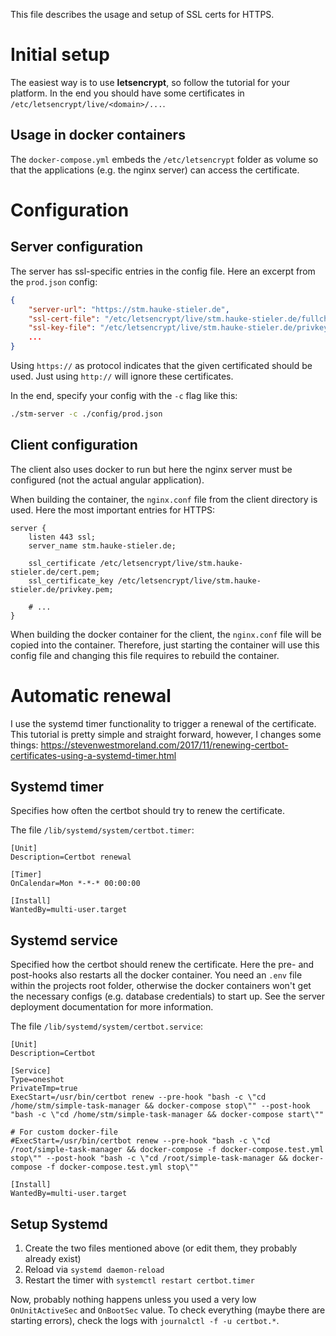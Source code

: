This file describes the usage and setup of SSL certs for HTTPS.

# Initial setup

The easiest way is to use **letsencrypt**, so follow the tutorial for your platform.
In the end you should have some certificates in `/etc/letsencrypt/live/<domain>/...`.

## Usage in docker containers

The `docker-compose.yml` embeds the `/etc/letsencrypt` folder as volume so that the applications (e.g. the nginx server) can access the certificate.

# Configuration

## Server configuration

The server has ssl-specific entries in the config file.
Here an excerpt from the `prod.json` config:

```json
{
	"server-url": "https://stm.hauke-stieler.de",
	"ssl-cert-file": "/etc/letsencrypt/live/stm.hauke-stieler.de/fullchain.pem",
	"ssl-key-file": "/etc/letsencrypt/live/stm.hauke-stieler.de/privkey.pem",
	...
}
```

Using `https://` as protocol indicates that the given certificated should be used.
Just using `http://` will ignore these certificates.

In the end, specify your config with the `-c` flag like this:
```bash
./stm-server -c ./config/prod.json
```

## Client configuration

The client also uses docker to run but here the nginx server must be configured (not the actual angular application).

When building the container, the `nginx.conf` file from the client directory is used.
Here the most important entries for HTTPS:

```
server {
	listen 443 ssl;
	server_name stm.hauke-stieler.de;

	ssl_certificate /etc/letsencrypt/live/stm.hauke-stieler.de/cert.pem;
	ssl_certificate_key /etc/letsencrypt/live/stm.hauke-stieler.de/privkey.pem;

	# ...
}
```

When building the docker container for the client, the `nginx.conf` file will be copied into the container.
Therefore, just starting the container will use this config file and changing this file requires to rebuild the container.

# Automatic renewal

I use the systemd timer functionality to trigger a renewal of the certificate.
This tutorial is pretty simple and straight forward, however, I changes some things: https://stevenwestmoreland.com/2017/11/renewing-certbot-certificates-using-a-systemd-timer.html

## Systemd timer

Specifies how often the certbot should try to renew the certificate.

The file `/lib/systemd/system/certbot.timer`:

```
[Unit]
Description=Certbot renewal

[Timer]
OnCalendar=Mon *-*-* 00:00:00

[Install]
WantedBy=multi-user.target
```

## Systemd service

Specified how the certbot should renew the certificate.
Here the pre- and post-hooks also restarts all the docker container.
You need an `.env` file within the projects root folder, otherwise the docker containers won't get the necessary configs (e.g. database credentials) to start up.
See the server deployment documentation for more information.

The file `/lib/systemd/system/certbot.service`:

```
[Unit]
Description=Certbot

[Service]
Type=oneshot
PrivateTmp=true
ExecStart=/usr/bin/certbot renew --pre-hook "bash -c \"cd /home/stm/simple-task-manager && docker-compose stop\"" --post-hook "bash -c \"cd /home/stm/simple-task-manager && docker-compose start\""

# For custom docker-file
#ExecStart=/usr/bin/certbot renew --pre-hook "bash -c \"cd /root/simple-task-manager && docker-compose -f docker-compose.test.yml stop\"" --post-hook "bash -c \"cd /root/simple-task-manager && docker-compose -f docker-compose.test.yml stop\""

[Install]
WantedBy=multi-user.target
```

## Setup Systemd

1. Create the two files mentioned above (or edit them, they probably already exist)
2. Reload via `systemd daemon-reload`
3. Restart the timer with `systemctl restart certbot.timer`

Now, probably nothing happens unless you used a very low `OnUnitActiveSec` and `OnBootSec` value.
To check everything (maybe there are starting errors), check the logs with `journalctl -f -u certbot.*`.